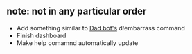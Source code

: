 ## note: not in any particular order
* Add something similar to [Dad bot's](https://github.com/AlekEagle/dadbot) d!embarrass command
* Finish dashboard
* Make help comamnd automatically update
